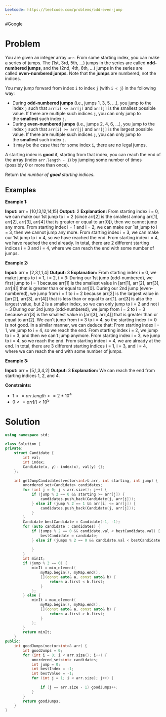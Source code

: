```yaml
---
Leetcode: https://leetcode.com/problems/odd-even-jump
---
```

#Google 
# Problem

You are given an integer array `arr`. From some starting index, you can make a series of jumps. The (1st, 3rd, 5th, ...) jumps in the series are called **odd-numbered jumps**, and the (2nd, 4th, 6th, ...) jumps in the series are called **even-numbered jumps**. Note that the **jumps** are numbered, not the indices.

You may jump forward from index `i` to index `j` (with `i < j`) in the following way:

- During **odd-numbered jumps** (i.e., jumps 1, 3, 5, ...), you jump to the index `j` such that `arr[i] <= arr[j]` and `arr[j]` is the smallest possible value. If there are multiple such indices `j`, you can only jump to the **smallest** such index `j`.
- During **even-numbered jumps** (i.e., jumps 2, 4, 6, ...), you jump to the index `j` such that `arr[i] >= arr[j]` and `arr[j]` is the largest possible value. If there are multiple such indices `j`, you can only jump to the **smallest** such index `j`.
- It may be the case that for some index `i`, there are no legal jumps.

A starting index is **good** if, starting from that index, you can reach the end of the array (index `arr.length - 1`) by jumping some number of times (possibly 0 or more than once).

Return _the number of **good** starting indices_.

## Examples

**Example 1:**

**Input:** arr = [10,13,12,14,15]
**Output:** 2
**Explanation:** 
From starting index i = 0, we can make our 1st jump to i = 2 (since arr[2] is the smallest among arr[1], arr[2], arr[3], arr[4] that is greater or equal to arr[0]), then we cannot jump any more.
From starting index i = 1 and i = 2, we can make our 1st jump to i = 3, then we cannot jump any more.
From starting index i = 3, we can make our 1st jump to i = 4, so we have reached the end.
From starting index i = 4, we have reached the end already.
In total, there are 2 different starting indices i = 3 and i = 4, where we can reach the end with some number of
jumps.

**Example 2:**

**Input:** arr = [2,3,1,1,4]
**Output:** 3
**Explanation:** 
From starting index i = 0, we make jumps to i = 1, i = 2, i = 3:
During our 1st jump (odd-numbered), we first jump to i = 1 because arr[1] is the smallest value in [arr[1], arr[2], arr[3], arr[4]] that is greater than or equal to arr[0].
During our 2nd jump (even-numbered), we jump from i = 1 to i = 2 because arr[2] is the largest value in [arr[2], arr[3], arr[4]] that is less than or equal to arr[1]. arr[3] is also the largest value, but 2 is a smaller index, so we can only jump to i = 2 and not i = 3
During our 3rd jump (odd-numbered), we jump from i = 2 to i = 3 because arr[3] is the smallest value in [arr[3], arr[4]] that is greater than or equal to arr[2].
We can't jump from i = 3 to i = 4, so the starting index i = 0 is not good.
In a similar manner, we can deduce that:
From starting index i = 1, we jump to i = 4, so we reach the end.
From starting index i = 2, we jump to i = 3, and then we can't jump anymore.
From starting index i = 3, we jump to i = 4, so we reach the end.
From starting index i = 4, we are already at the end.
In total, there are 3 different starting indices i = 1, i = 3, and i = 4, where we can reach the end with some
number of jumps.

**Example 3:**

**Input:** arr = [5,1,3,4,2]
**Output:** 3
**Explanation:** We can reach the end from starting indices 1, 2, and 4.

**Constraints:**

- $1 <= arr.length <= 2 * 10^4$
- $0 <= arr[i] < 10^5$
# Solution

```cpp
using namespace std;

class Solution {
private:
	struct Candidate {
		int val;
		int index;
		Candidate(x, y): index(x), val(y) {};
	};
	
	int getJumpCandidates(vector<int>& arr, int starting, int jump) {
		unordered_set<Candidate> candidates;
		for (int j = 0; j < arr.size(); j++) {
			if (jump % 2 == 0 && starting >= arr[j]) {
				candidates.push_back(Candidate(j, arr[j]));
			} else if (jump % 2 == 1 && arr[i] <= arr[j]) {
				candidates.push_back(Candidate(j, arr[j]));
			}
		}
		Candidate bestCandidate = Candidate(-1, -1);
		for (auto candidate : candidates) {
			if (jumps % 2 == 0 && candidate.val < bestCandidate.val) {
				bestCandidate = candidate;
			} else if (jumps % 2 == 0 && candidate.val < bestCandidate.val) {
				
			}
		}
		int minIt;
		if (jump % 2 == 0) {
			minIt = min_element(
		        myMap.begin(), myMap.end(),
		        [](const auto& a, const auto& b) {
		            return a.first < b.first;
		        }
		    );
		} else {
			minIt = max_element(
		        myMap.begin(), myMap.end(),
		        [](const auto& a, const auto& b) {
		            return a.first > b.first;
		        }
		    );
		}
		return minIt;
	}
public:
	int goodJumps(vector<int>& arr) {
		int goodJumps = 0;
		for (int i = 0; i < arr.size(); i++) {
			unordered_set<int> candidates;
			int jump = 0;
			int bestIndex = -1;
			int bestValue = -1;
			for (int j = 1; i < arr.size); j++) {
				
				if (j == arr.size - 1) goodJumps++;
			}
		}
		return goodJumps;
	}
}
```